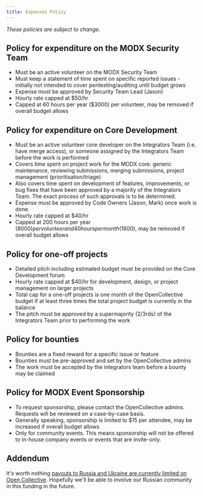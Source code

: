 ```yaml
---
title: Expenses Policy
---
```


_These policies are subject to change._

## Policy for expenditure on the **MODX Security Team**

- Must be an active volunteer on the MODX Security Team
- Must keep a statement of time spent on specific reported issues - initially not intended to cover pentesting/auditing until budget grows
- Expense must be approved by Security Team Lead (Jason)
- Hourly rate capped at $50/hr
- Capped at 60 hours per year ($3000) per volunteer, may be removed if overall budget allows

## Policy for expenditure on **Core Development**

- Must be an active volunteer core developer on the Integrators Team (i.e. have merge access), or someone assigned by the Integrators Team before the work is performed
- Covers time spent on project work for the MODX core: generic maintenance, reviewing submissions, merging submissions, project management (prioritisation/triage)
- Also covers time spent on development of features, improvements, or bug fixes that have been approved by a majority of the Integrators Team. The exact process of such approvals is to be determined.
- Expense must be approved by Code Owners (Jason, Mark) once work is done.
- Hourly rate capped at $40/hr
- Capped at 200 hours per year ($8000) per volunteer and 40 hours per month ($1600), may be removed if overall budget allows

## Policy for **one-off projects**

- Detailed pitch including estimated budget must be provided on the Core Development forum
- Hourly rate capped at $40/hr for development, design, or project management on larger projects
- Total cap for a one-off projects is one month of the OpenCollective budget if at least three times the total project budget is currently in the balance
- The pitch must be approved by a supermajority (2/3rds) of the Integrators Team prior to performing the work

## Policy for **bounties**

- Bounties are a fixed reward for a specific issue or feature
- Bounties must be pre-approved and set by the OpenCollective admins
- The work must be accepted by the integrators team before a bounty may be claimed

## Policy for **MODX Event Sponsorship**

- To request sponsorship, please contact the OpenCollective admins. Requests will be reviewed on a case-by-case basis. 
- Generally speaking, sponsorship is limited to $15 per attendee, may be increased if overall budget allows
- Only for community events. This means sponsorship will not be offered to in-house company events or events that are invite-only. 

## Addendum

It's worth nothing [payouts to Russia and Ukraine are currently limited on Open Collective](https://opencollective.com/opencollective/updates/payments-to-individuals-in-russia-and-ukraine1). Hopefully we'll be able to involve our Russian community in this funding in the future. 


